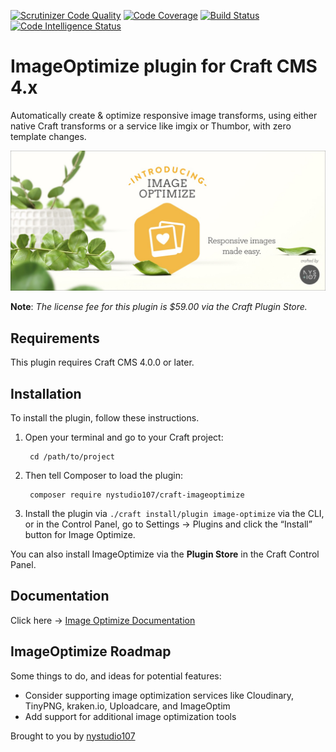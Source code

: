 [![Scrutinizer Code Quality](https://scrutinizer-ci.com/g/nystudio107/craft-imageoptimize/badges/quality-score.png?b=v4)](https://scrutinizer-ci.com/g/nystudio107/craft-imageoptimize/?branch=v4) [![Code Coverage](https://scrutinizer-ci.com/g/nystudio107/craft-imageoptimize/badges/coverage.png?b=v4)](https://scrutinizer-ci.com/g/nystudio107/craft-imageoptimize/?branch=v4) [![Build Status](https://scrutinizer-ci.com/g/nystudio107/craft-imageoptimize/badges/build.png?b=v4)](https://scrutinizer-ci.com/g/nystudio107/craft-imageoptimize/build-status/v4) [![Code Intelligence Status](https://scrutinizer-ci.com/g/nystudio107/craft-imageoptimize/badges/code-intelligence.svg?b=v4)](https://scrutinizer-ci.com/code-intelligence)

# ImageOptimize plugin for Craft CMS 4.x

Automatically create & optimize responsive image transforms, using either native Craft transforms or a service like imgix or Thumbor, with zero template changes.

![Screenshot](./docs/docs/resources/img/plugin-banner.jpg)

**Note**: _The license fee for this plugin is $59.00 via the Craft Plugin Store._

## Requirements

This plugin requires Craft CMS 4.0.0 or later.

## Installation

To install the plugin, follow these instructions.

1. Open your terminal and go to your Craft project:

        cd /path/to/project

2. Then tell Composer to load the plugin:

        composer require nystudio107/craft-imageoptimize

3. Install the plugin via `./craft install/plugin image-optimize` via the CLI, or in the Control Panel, go to Settings → Plugins and click the “Install” button for Image Optimize.

You can also install ImageOptimize via the **Plugin Store** in the Craft Control Panel.

## Documentation

Click here -> [Image Optimize Documentation](https://nystudio107.com/plugins/imageoptimize/documentation)

## ImageOptimize Roadmap

Some things to do, and ideas for potential features:

* Consider supporting image optimization services like Cloudinary, TinyPNG, kraken.io, Uploadcare, and ImageOptim
* Add support for additional image optimization tools

Brought to you by [nystudio107](https://nystudio107.com)
